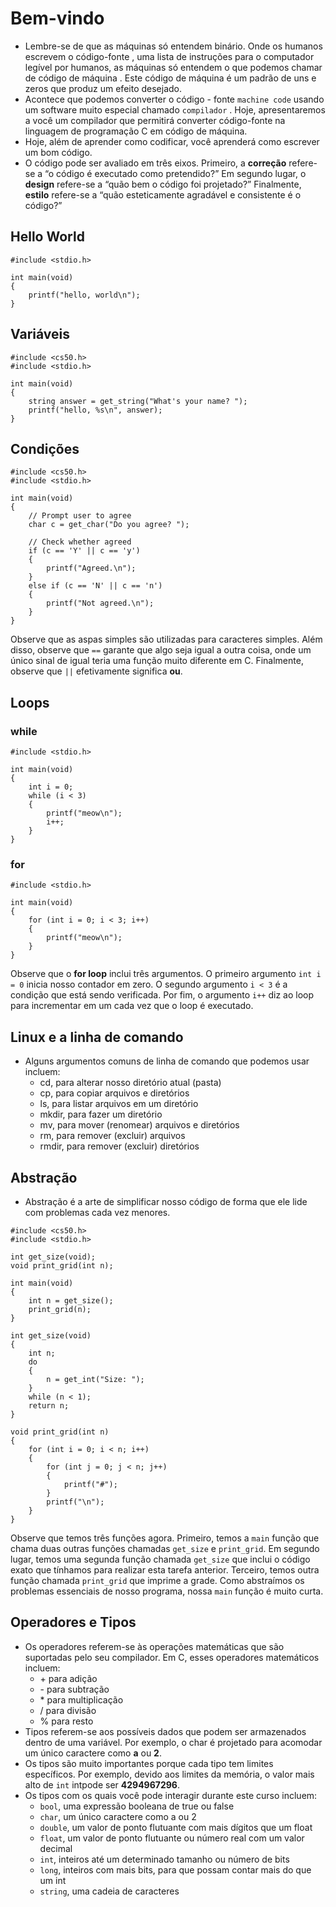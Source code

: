# Bem-vindo
- Lembre-se de que as máquinas só entendem binário. Onde os humanos escrevem o código-fonte , uma lista de instruções para o computador legível por humanos, as máquinas só entendem o que podemos chamar de código de máquina . Este código de máquina é um padrão de uns e zeros que produz um efeito desejado.
- Acontece que podemos converter o código - fonte `machine code` usando um software muito especial chamado `compilador` . Hoje, apresentaremos a você um compilador que permitirá converter código-fonte na linguagem de programação C em código de máquina.
- Hoje, além de aprender como codificar, você aprenderá como escrever um bom código.
- O código pode ser avaliado em três eixos. Primeiro, a **correção** refere-se a “o código é executado como pretendido?” Em segundo lugar, o **design** refere-se a “quão bem o código foi projetado?” Finalmente, **estilo** refere-se a “quão esteticamente agradável e consistente é o código?”

## Hello World
```
#include <stdio.h>

int main(void)
{
    printf("hello, world\n");
}
```

## Variáveis
```
#include <cs50.h>
#include <stdio.h>

int main(void)
{
    string answer = get_string("What's your name? ");
    printf("hello, %s\n", answer);
}
```
## Condições
```
#include <cs50.h>
#include <stdio.h>

int main(void)
{
    // Prompt user to agree
    char c = get_char("Do you agree? ");

    // Check whether agreed
    if (c == 'Y' || c == 'y')
    {
        printf("Agreed.\n");
    }
    else if (c == 'N' || c == 'n')
    {
        printf("Not agreed.\n");
    }
}
```
Observe que as aspas simples são utilizadas para caracteres simples. Além disso, observe que `==` garante que algo seja igual a outra coisa, onde um único sinal de igual teria uma função muito diferente em C. Finalmente, observe que `||` efetivamente significa **ou**.

## Loops
### while
```
#include <stdio.h>

int main(void)
{
    int i = 0;
    while (i < 3)
    {
        printf("meow\n");
        i++;
    }
}
```
### for
```
#include <stdio.h>

int main(void)
{
    for (int i = 0; i < 3; i++)
    {
        printf("meow\n");
    }
}
```
Observe que o **for loop** inclui três argumentos. O primeiro argumento `int i = 0` inicia nosso contador em zero. O segundo argumento `i < 3` é a condição que está sendo verificada. Por fim, o argumento `i++` diz ao loop para incrementar em um cada vez que o loop é executado.

## Linux e a linha de comando
- Alguns argumentos comuns de linha de comando que podemos usar incluem:
	- cd, para alterar nosso diretório atual (pasta)
	- cp, para copiar arquivos e diretórios
	- ls, para listar arquivos em um diretório
	- mkdir, para fazer um diretório
	- mv, para mover (renomear) arquivos e diretórios
	- rm, para remover (excluir) arquivos
	- rmdir, para remover (excluir) diretórios

## Abstração
- Abstração é a arte de simplificar nosso código de forma que ele lide com problemas cada vez menores.
```
#include <cs50.h>
#include <stdio.h>

int get_size(void);
void print_grid(int n);

int main(void)
{
    int n = get_size();
    print_grid(n);
}

int get_size(void)
{
    int n;
    do
    {
        n = get_int("Size: ");
    }
    while (n < 1);
    return n;
}

void print_grid(int n)
{
    for (int i = 0; i < n; i++)
    {
        for (int j = 0; j < n; j++)
        {
            printf("#");
        }
        printf("\n");
    }
}
```
Observe que temos três funções agora. Primeiro, temos a `main` função que chama duas outras funções chamadas `get_size` e `print_grid`. Em segundo lugar, temos uma segunda função chamada `get_size` que inclui o código exato que tínhamos para realizar esta tarefa anterior. Terceiro, temos outra função chamada `print_grid` que imprime a grade. Como abstraímos os problemas essenciais de nosso programa, nossa `main` função é muito curta.

## Operadores e Tipos
- Os operadores referem-se às operações matemáticas que são suportadas pelo seu compilador. Em C, esses operadores matemáticos incluem:
	- \+ para adição
	- \- para subtração
	- \* para multiplicação
	- / para divisão
	- % para resto
- Tipos referem-se aos possíveis dados que podem ser armazenados dentro de uma variável. Por exemplo, o char é projetado para acomodar um único caractere como **a** ou **2**.
- Os tipos são muito importantes porque cada tipo tem limites específicos. Por exemplo, devido aos limites da memória, o valor mais alto de `int` intpode ser **4294967296**.
- Os tipos com os quais você pode interagir durante este curso incluem:
	- `bool`, uma expressão booleana de true ou false
	- `char`, um único caractere como a ou 2
	- `double`, um valor de ponto flutuante com mais dígitos que um float
	- `float`, um valor de ponto flutuante ou número real com um valor decimal
	- `int`, inteiros até um determinado tamanho ou número de bits
	- `long`, inteiros com mais bits, para que possam contar mais do que um int
	- `string`, uma cadeia de caracteres